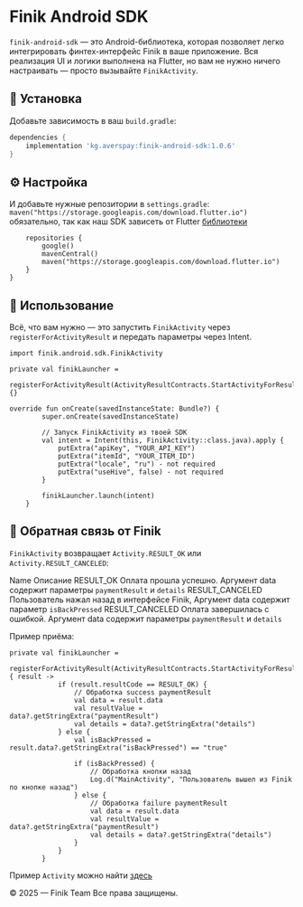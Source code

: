 # Finik Android SDK

`finik-android-sdk` — это Android-библиотека, которая позволяет легко интегрировать финтех-интерфейс Finik в ваше приложение. Вся реализация UI и логики выполнена на Flutter, но вам не нужно ничего настраивать — просто вызывайте `FinikActivity`.

## 🔧 Установка

Добавьте зависимость в ваш `build.gradle`:

```groovy
dependencies {
    implementation 'kg.averspay:finik-android-sdk:1.0.6'
}
```

## ⚙️ Настройка
И добавьте нужные репозитории в `settings.gradle`:
`maven("https://storage.googleapis.com/download.flutter.io")` обязательно, так как наш SDK зависеть от Flutter [библиотеки](https://pub.dev/packages/finik_sdk) 

```dependencyResolutionManagement {
    repositories {
        google()
        mavenCentral()
        maven("https://storage.googleapis.com/download.flutter.io")
    }
}
```

## 🚀 Использование
Всё, что вам нужно — это запустить `FinikActivity` через `registerForActivityResult` и передать параметры через Intent.

```import android.content.Intent
import finik.android.sdk.FinikActivity

private val finikLauncher =
        registerForActivityResult(ActivityResultContracts.StartActivityForResult()) {}

override fun onCreate(savedInstanceState: Bundle?) {
        super.onCreate(savedInstanceState)

        // Запуск FinikActivity из твоей SDK
        val intent = Intent(this, FinikActivity::class.java).apply {
            putExtra("apiKey", "YOUR_API_KEY")
            putExtra("itemId", "YOUR_ITEM_ID")
            putExtra("locale", "ru") - not required
            putExtra("useHive", false) - not required
        }

        finikLauncher.launch(intent)
    }
```

## 📡 Обратная связь от Finik
`FinikActivity` возвращает `Activity.RESULT_OK` или `Activity.RESULT_CANCELED`:

Name	                                   Описание
RESULT_OK	          Оплата прошла успешно. Аргумент data содержит параметры `paymentResult` и `details`
RESULT_CANCELED 	  Пользователь нажал назад в интерфейсе Finik, Аргумент data содержит параметр `isBackPressed`
RESULT_CANCELED  	  Оплата завершилась с ошибкой. Аргумент data содержит параметры `paymentResult` и `details`

Пример приёма:
```
private val finikLauncher =
        registerForActivityResult(ActivityResultContracts.StartActivityForResult()) { result ->
            if (result.resultCode == RESULT_OK) {
                // Обработка success paymentResult
                val data = result.data
                val resultValue = data?.getStringExtra("paymentResult")
                val details = data?.getStringExtra("details")
            } else {
                val isBackPressed = result.data?.getStringExtra("isBackPressed") == "true"

                if (isBackPressed) {
                    // Обработка кнопки назад
                    Log.d("MainActivity", "Пользователь вышел из Finik по кнопке назад")
                } else {
                    // Обработка failure paymentResult
                    val data = result.data
                    val resultValue = data?.getStringExtra("paymentResult")
                    val details = data?.getStringExtra("details")
                }
            }
        }
```
Пример `Activity` можно найти [здесь](app/src/main/java/finik/android/sdk/MainActivity.kt)

© 2025 — Finik Team
Все права защищены.

